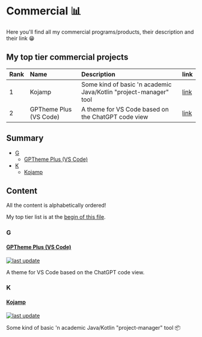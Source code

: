 # Commercial 📊

Here you'll find all my commercial programs/products, their
description and their link 😁

## My top tier commercial projects

<div align="center">

| Rank | Name                   | Description                                                       | link                                                           |
|:-----|:-----------------------|:------------------------------------------------------------------|:---------------------------------------------------------------|
| 1    | Kojamp                 | Some kind of basic 'n academic Java/Kotlin "project-manager" tool | [link](https://github.com/nasccped/kojamp)                     |
| 2    | GPTheme Plus (VS Code) | A theme for VS Code based on the ChatGPT code view                | [link](https://github.com/nasccped/vsc-gptheme-plus-extension) |

</div>

## Summary

- [G](#g)
  - [GPTheme Plus (VS Code)](#gptheme-plus-vs-code)
- [K](#k)
  - [Kojamp](#kojamp)

## Content

All the content is alphabetically ordered!

My top tier list is at the [begin of this file](#my-top-tier-commercial-projects).

### G

#### [GPTheme Plus (VS Code)](https://github.com/nasccped/vsc-gptheme-plus-extension)

[![last update](https://img.shields.io/github/last-commit/nasccped/vsc-gptheme-plus-extension?label=lates%20update)](#)

A theme for VS Code based on the ChatGPT code view.

### K

#### [Kojamp](https://github.com/nasccped/kojamp)

[![last update](https://img.shields.io/github/last-commit/nasccped/kojamp?label=latest%20update)](#)

Some kind of basic 'n academic Java/Kotlin "project-manager" tool 📦

